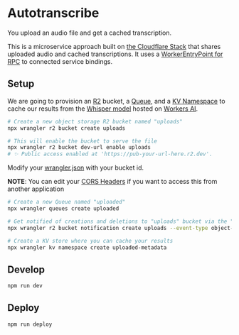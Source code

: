 # Autotranscribe

You upload an audio file and get a cached transcription.

This is a microservice approach built on [the Cloudflare Stack](https://developers.cloudflare.com) that shares uploaded audio and cached transcriptions. It uses a [WorkerEntryPoint for RPC](https://developers.cloudflare.com/workers/runtime-apis/bindings/service-bindings/rpc/) to connected service bindings.

## Setup

We are going to provision an [R2](https://developers.cloudflare.com/r2) bucket, a [Queue](https://developers.cloudflare.com/queues), and a [KV Namespace](https://developers.cloudflare.com/kv) to cache our results from the [Whisper model](https://developers.cloudflare.com/workers-ai/models/whisper-large-v3-turbo/) hosted on [Workers AI](https://developers.cloudflare.com/workers-ai).

```bash
# Create a new object storage R2 bucket named "uploads"
npx wrangler r2 bucket create uploads
```

```bash
# This will enable the bucket to serve the file
npx wrangler r2 bucket dev-url enable uploads
# ✨ Public access enabled at 'https://pub-your-url-here.r2.dev'.
```

Modify your [wrangler.json](./wrangler.json) with your bucket id.

**NOTE**: You can edit your [CORS Headers](https://developers.cloudflare.com/r2/buckets/cors/) if you want to access this from another application

```bash
# Create a new Queue named "uploaded"
npx wrangler queues create uploaded
```

```bash
# Get notified of creations and deletions to "uploads" bucket via the "uploaded" Queue
npx wrangler r2 bucket notification create uploads --event-type object-create --event-type object-delete --queue uploaded
```

```bash
# Create a KV store where you can cache your results
npx wrangler kv namespace create uploaded-metadata
```
## Develop

```bash
npm run dev
```

## Deploy

```bash
npm run deploy
```
